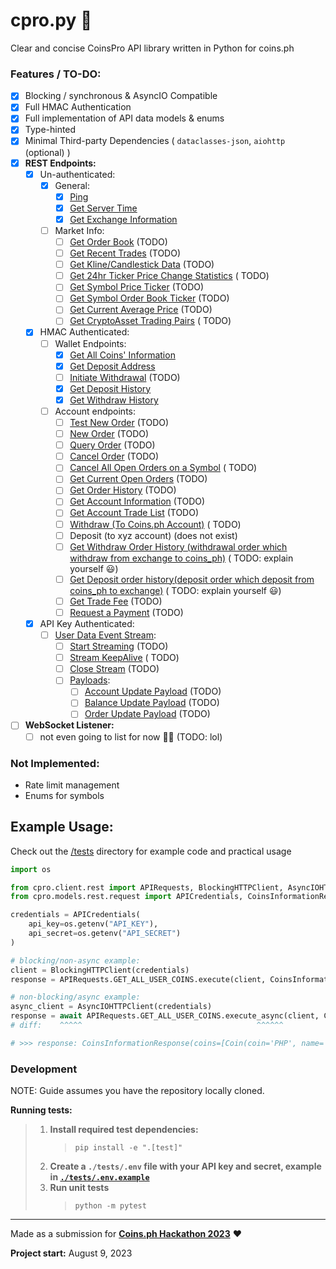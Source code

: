 # cpro.py 🐍

Clear and concise CoinsPro API library written in Python for coins.ph

### Features / TO-DO:

- [X] Blocking / synchronous & AsyncIO Compatible
- [X] Full HMAC Authentication
- [X] Full implementation of API data models & enums
- [X] Type-hinted
- [X] Minimal Third-party Dependencies ( `dataclasses-json`, `aiohttp` (optional) )
- [X] **REST Endpoints:**
    - [X] Un-authenticated:
        - [X] General:
            - [X] [Ping](https://coins-docs.github.io/rest-api/#test-connectivity)
            - [X] [Get Server Time](https://coins-docs.github.io/rest-api/#check-server-time)
            - [X] [Get Exchange Information](https://coins-docs.github.io/rest-api/#exchange-information)
        - [ ] Market Info:
            - [ ] [Get Order Book](https://coins-docs.github.io/rest-api/#order-book) (TODO)
            - [ ] [Get Recent Trades](https://coins-docs.github.io/rest-api/#recent-trades-list) (TODO)
            - [ ] [Get Kline/Candlestick Data](https://coins-docs.github.io/rest-api/#klinecandlestick-data) (TODO)
            - [ ] [Get 24hr Ticker Price Change Statistics](https://coins-docs.github.io/rest-api/#24hr-ticker-price-change-statistics) (
              TODO)
            - [ ] [Get Symbol Price Ticker](https://coins-docs.github.io/rest-api/#symbol-order-book-ticker) (TODO)
            - [ ] [Get Symbol Order Book Ticker](https://coins-docs.github.io/rest-api/#symbol-order-book-ticker) (TODO)
            - [ ] [Get Current Average Price](https://coins-docs.github.io/rest-api/#current-average-price) (TODO)
            - [ ] [Get CryptoAsset Trading Pairs](https://coins-docs.github.io/rest-api/#cryptoasset-trading-pairs) (
              TODO)
    - [X] HMAC Authenticated:
        - [ ] Wallet Endpoints:
            - [X] [Get All Coins' Information](https://coins-docs.github.io/rest-api/#all-coins-information-user_data)
            - [X] [Get Deposit Address](https://coins-docs.github.io/rest-api/#deposit-address-user_data)
            - [ ] [Initiate Withdrawal](https://coins-docs.github.io/rest-api/#withdrawuser_data) (TODO)
            - [X] [Get Deposit History](https://coins-docs.github.io/rest-api/#deposit-history-user_data)
            - [X] [Get Withdraw History](https://coins-docs.github.io/rest-api/#withdraw-history-user_data)
        - [ ] Account endpoints:
            - [ ] [Test New Order](https://coins-docs.github.io/rest-api/#test-new-order-trade) (TODO)
            - [ ] [New Order](https://coins-docs.github.io/rest-api/#new-order--trade) (TODO)
            - [ ] [Query Order](https://coins-docs.github.io/rest-api/#query-order-user_data) (TODO)
            - [ ] [Cancel Order](https://coins-docs.github.io/rest-api/#cancel-order-trade) (TODO)
            - [ ] [Cancel All Open Orders on a Symbol](https://coins-docs.github.io/rest-api/#cancel-all-open-orders-on-a-symbol-trade) (
              TODO)
            - [ ] [Get Current Open Orders](https://coins-docs.github.io/rest-api/#current-open-orders-user_data) (TODO)
            - [ ] [Get Order History](https://coins-docs.github.io/rest-api/#history-orders-user_data) (TODO)
            - [ ] [Get Account Information](https://coins-docs.github.io/rest-api/#account-information-user_data) (TODO)
            - [ ] [Get Account Trade List](https://coins-docs.github.io/rest-api/#account-trade-list-user_data) (TODO)
            - [ ] [Withdraw (To Coins.ph Account)](https://coins-docs.github.io/rest-api/#withdraw-to-coins_ph-account-user_data) (
              TODO)
            - [ ] Deposit (to xyz account) (does not exist)
            - [ ] [Get Withdraw Order History (withdrawal order which withdraw from exchange to coins_ph)](https://coins-docs.github.io/rest-api/#withdraw-order-history-withdrawal-order-which-withdraw-from-exchange-to-coins_ph-user_data) (
              TODO: explain yourself 😃)
            - [ ] [Get Deposit order history(deposit order which deposit from coins_ph to exchange)](https://coins-docs.github.io/rest-api/#deposit-order-historydeposit-order-which-deposit-from-coins_ph-to-exchange-user_data) (
              TODO: explain yourself 😃)
            - [ ] [Get Trade Fee](https://coins-docs.github.io/rest-api/#trade-fee-user_data) (TODO)
            - [ ] [Request a Payment](https://coins-docs.github.io/rest-api/#payment-request-user_data) (TODO)
    - [X] API Key Authenticated:
        - [ ] [User Data Event Stream](https://coins-docs.github.io/user-data-stream/):
            - [ ] [Start Streaming](https://coins-docs.github.io/rest-api/#start-user-data-stream-user_stream) (TODO)
            - [ ] [Stream KeepAlive](https://coins-docs.github.io/rest-api/#keepalive-user-data-stream-user_stream) (
              TODO)
            - [ ] [Close Stream](https://coins-docs.github.io/rest-api/#close-user-data-stream-user_stream) (TODO)
            - [ ] [Payloads](https://coins-docs.github.io/user-data-stream/#web-socket-payloads):
                - [ ] [Account Update Payload](https://coins-docs.github.io/user-data-stream/#account-update) (TODO)
                - [ ] [Balance Update Payload](https://coins-docs.github.io/user-data-stream/#balance-update) (TODO)
                - [ ] [Order Update Payload](https://coins-docs.github.io/user-data-stream/#order-update) (TODO)
- [ ] **WebSocket Listener:**
    - [ ] not even going to list for now 🤦‍♂️ (TODO: lol)

### Not Implemented:

- Rate limit management
- Enums for symbols


## Example Usage:

Check out the [/tests](/tests) directory for example code and practical usage

```py
import os

from cpro.client.rest import APIRequests, BlockingHTTPClient, AsyncIOHTTPClient
from cpro.models.rest.request import APICredentials, CoinsInformationRequest

credentials = APICredentials(
    api_key=os.getenv("API_KEY"),
    api_secret=os.getenv("API_SECRET")
)

# blocking/non-async example:
client = BlockingHTTPClient(credentials)
response = APIRequests.GET_ALL_USER_COINS.execute(client, CoinsInformationRequest())

# non-blocking/async example:
async_client = AsyncIOHTTPClient(credentials)
response = await APIRequests.GET_ALL_USER_COINS.execute_async(client, CoinsInformationRequest())
# diff:    ^^^^^                                       ^^^^^^

# >>> response: CoinsInformationResponse(coins=[Coin(coin='PHP', name='PHP', ... )])
```

### Development

NOTE: Guide assumes you have the repository locally cloned.

**Running tests:**
> 1. **Install required test dependencies:**
>    > `pip install -e ".[test]"`
> 2. **Create a `./tests/.env` file with your API key and secret, example in [`./tests/.env.example`](/tests/.env.example)**
> 3. **Run unit tests**
>    > `python -m pytest`

---

Made as a submission for **[Coins.ph Hackathon 2023](https://coins.ph/blog/join-the-coins-ph-hackathon/)** ❤️

**Project start:** August 9, 2023